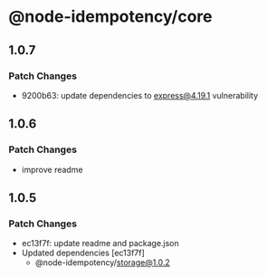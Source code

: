 # @node-idempotency/core

## 1.0.7

### Patch Changes

- 9200b63: update dependencies to express@4.19.1 vulnerability

## 1.0.6

### Patch Changes

- improve readme

## 1.0.5

### Patch Changes

- ec13f7f: update readme and package.json
- Updated dependencies [ec13f7f]
  - @node-idempotency/storage@1.0.2
